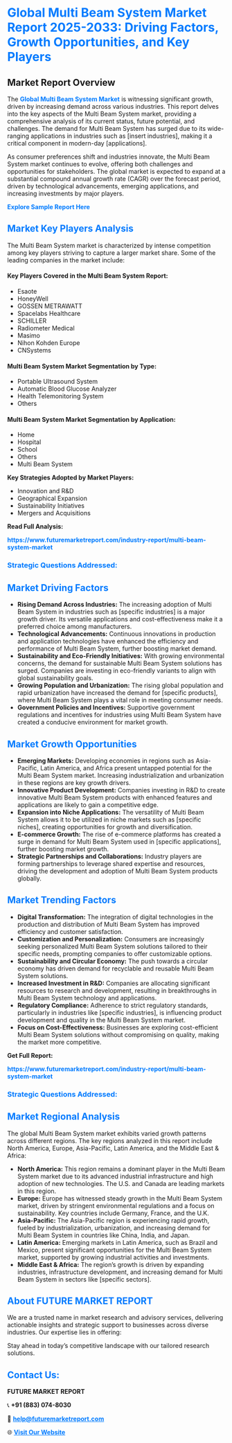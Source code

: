 <h1 style="color: #007BFF;">Global Multi Beam System Market Report 2025-2033: Driving Factors, Growth Opportunities, and Key Players</h1>

<section id="overview">
<h2>Market Report Overview</h2>
<p>The <a href="https://www.futuremarketreport.com/industry-report/multi-beam-system-market" style="color: #007BFF; text-decoration: none;"><strong>Global Multi Beam System Market</strong></a> is witnessing significant growth, driven by increasing demand across various industries. This report delves into the key aspects of the Multi Beam System market, providing a comprehensive analysis of its current status, future potential, and challenges. The demand for Multi Beam System has surged due to its wide-ranging applications in industries such as [insert industries], making it a critical component in modern-day [applications].</p>
<p>As consumer preferences shift and industries innovate, the Multi Beam System market continues to evolve, offering both challenges and opportunities for stakeholders. The global market is expected to expand at a substantial compound annual growth rate (CAGR) over the forecast period, driven by technological advancements, emerging applications, and increasing investments by major players.</p>
</section>

<section id="overview">
<p><a href="https://www.futuremarketreport.com/request-sample/reportId=123586" style="color: #007BFF; text-decoration: none;"><strong>Explore Sample Report Here</strong></a></p>
</section>

<section id="key-players">
<h2 style="color: #007BFF;">Market Key Players Analysis</h2>
<p>The Multi Beam System market is characterized by intense competition among key players striving to capture a larger market share. Some of the leading companies in the market include:</p>
<h4>Key Players Covered in the Multi Beam System Report:</h4>
<ul><li>Esaote</li><li>HoneyWell</li><li>GOSSEN METRAWATT</li><li>Spacelabs Healthcare</li><li>SCHILLER</li><li>Radiometer Medical</li><li>Masimo</li><li>Nihon Kohden Europe</li><li>CNSystems</li></ul>
<h4>Multi Beam System Market Segmentation by Type:</h4>
<ul><li>Portable Ultrasound System</li><li>Automatic Blood Glucose Analyzer</li><li>Health Telemonitoring System</li><li>Others</li></ul>

<h4>Multi Beam System Market Segmentation by Application:</h4>
<ul><li>Home</li><li>Hospital</li><li>School</li><li>Others</li><li>Multi Beam System</li></ul>
<p><strong>Key Strategies Adopted by Market Players:</strong></p>
<ul>
<li>Innovation and R&D</li>
<li>Geographical Expansion</li>
<li>Sustainability Initiatives</li>
<li>Mergers and Acquisitions</li>
</ul>
</section>

<section>
<p><strong>Read Full Analysis: </strong></p><a href="https://www.futuremarketreport.com/industry-report/multi-beam-system-market" style="color: #007BFF; text-decoration: none;"><strong>https://www.futuremarketreport.com/industry-report/multi-beam-system-market</strong></a>
<h3 style="color: #007BFF;">Strategic Questions Addressed:</h3>
</section>

<section id="driving-factors">
<h2 style="color: #007BFF;">Market Driving Factors</h2>
<ul>
<li><strong>Rising Demand Across Industries:</strong> The increasing adoption of Multi Beam System in industries such as [specific industries] is a major growth driver. Its versatile applications and cost-effectiveness make it a preferred choice among manufacturers.</li>
<li><strong>Technological Advancements:</strong> Continuous innovations in production and application technologies have enhanced the efficiency and performance of Multi Beam System, further boosting market demand.</li>
<li><strong>Sustainability and Eco-Friendly Initiatives:</strong> With growing environmental concerns, the demand for sustainable Multi Beam System solutions has surged. Companies are investing in eco-friendly variants to align with global sustainability goals.</li>
<li><strong>Growing Population and Urbanization:</strong> The rising global population and rapid urbanization have increased the demand for [specific products], where Multi Beam System plays a vital role in meeting consumer needs.</li>
<li><strong>Government Policies and Incentives:</strong> Supportive government regulations and incentives for industries using Multi Beam System have created a conducive environment for market growth.</li>
</ul>
</section>

<section id="growth-opportunities">
<h2 style="color: #007BFF;">Market Growth Opportunities</h2>
<ul>
<li><strong>Emerging Markets:</strong> Developing economies in regions such as Asia-Pacific, Latin America, and Africa present untapped potential for the Multi Beam System market. Increasing industrialization and urbanization in these regions are key growth drivers.</li>
<li><strong>Innovative Product Development:</strong> Companies investing in R&D to create innovative Multi Beam System products with enhanced features and applications are likely to gain a competitive edge.</li>
<li><strong>Expansion into Niche Applications:</strong> The versatility of Multi Beam System allows it to be utilized in niche markets such as [specific niches], creating opportunities for growth and diversification.</li>
<li><strong>E-commerce Growth:</strong> The rise of e-commerce platforms has created a surge in demand for Multi Beam System used in [specific applications], further boosting market growth.</li>
<li><strong>Strategic Partnerships and Collaborations:</strong> Industry players are forming partnerships to leverage shared expertise and resources, driving the development and adoption of Multi Beam System products globally.</li>
</ul>
</section>

<section id="trending-factors">
<h2 style="color: #007BFF;">Market Trending Factors</h2>
<ul>
<li><strong>Digital Transformation:</strong> The integration of digital technologies in the production and distribution of Multi Beam System has improved efficiency and customer satisfaction.</li>
<li><strong>Customization and Personalization:</strong> Consumers are increasingly seeking personalized Multi Beam System solutions tailored to their specific needs, prompting companies to offer customizable options.</li>
<li><strong>Sustainability and Circular Economy:</strong> The push towards a circular economy has driven demand for recyclable and reusable Multi Beam System solutions.</li>
<li><strong>Increased Investment in R&D:</strong> Companies are allocating significant resources to research and development, resulting in breakthroughs in Multi Beam System technology and applications.</li>
<li><strong>Regulatory Compliance:</strong> Adherence to strict regulatory standards, particularly in industries like [specific industries], is influencing product development and quality in the Multi Beam System market.</li>
<li><strong>Focus on Cost-Effectiveness:</strong> Businesses are exploring cost-efficient Multi Beam System solutions without compromising on quality, making the market more competitive.</li>
</ul>
</section>

<section>
<p><strong>Get Full Report: </strong></p><a href="https://www.futuremarketreport.com/industry-report/multi-beam-system-market" style="color: #007BFF; text-decoration: none;"><strong>https://www.futuremarketreport.com/industry-report/multi-beam-system-market</strong></a>
<h3 style="color: #007BFF;">Strategic Questions Addressed:</h3>
</section>


<section id="regional-analysis">
<h2 style="color: #007BFF;">Market Regional Analysis</h2>
<p>The global Multi Beam System market exhibits varied growth patterns across different regions. The key regions analyzed in this report include North America, Europe, Asia-Pacific, Latin America, and the Middle East & Africa:</p>
<ul>
<li><strong>North America:</strong> This region remains a dominant player in the Multi Beam System market due to its advanced industrial infrastructure and high adoption of new technologies. The U.S. and Canada are leading markets in this region.</li>
<li><strong>Europe:</strong> Europe has witnessed steady growth in the Multi Beam System market, driven by stringent environmental regulations and a focus on sustainability. Key countries include Germany, France, and the U.K.</li>
<li><strong>Asia-Pacific:</strong> The Asia-Pacific region is experiencing rapid growth, fueled by industrialization, urbanization, and increasing demand for Multi Beam System in countries like China, India, and Japan.</li>
<li><strong>Latin America:</strong> Emerging markets in Latin America, such as Brazil and Mexico, present significant opportunities for the Multi Beam System market, supported by growing industrial activities and investments.</li>
<li><strong>Middle East & Africa:</strong> The region’s growth is driven by expanding industries, infrastructure development, and increasing demand for Multi Beam System in sectors like [specific sectors].</li>
</ul>
</section>

<footer>
<h2 style="color: #007BFF;">About FUTURE MARKET REPORT</h2>
<p>We are a trusted name in market research and advisory services, delivering actionable insights and strategic support to businesses across diverse industries. Our expertise lies in offering:</p>

<p>Stay ahead in today’s competitive landscape with our tailored research solutions.</p>

<h2 style="color: #007BFF;">Contact Us:</h2>
<p><strong>FUTURE MARKET REPORT</strong></p>
<p>📞 <strong>+91 (883) 074-8030</strong></p>
<p>📧 <strong><a href="mailto:help@futuremarketreport.com" style="color: #007BFF;">help@futuremarketreport.com</a></strong></p>
<p>🌐 <strong><a href="https://www.futuremarketreport.com/" style="color: #007BFF;">Visit Our Website</a></strong></p>
</footer>